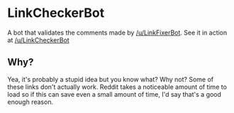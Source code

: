 LinkCheckerBot
==============

A bot that validates the comments made by [/u/LinkFixerBot](http://www.reddit.com/user/LinkFixerBot). 
See it in action at [/u/LinkCheckerBot](http://www.reddit.com/user/LinkCheckerBot/)

## Why?

Yea, it's probably a stupid idea but you know what? Why not? Some of these links don't actually work.
Reddit takes a noticeable amount of time to load so if this can save even a small amount of time, I'd say
that's a good enough reason.
